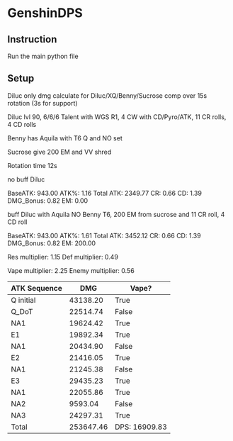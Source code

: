 # GenshinDPS

## Instruction
Run the main python file

## Setup
Diluc only dmg calculate for Diluc/XQ/Benny/Sucrose comp over 15s rotation (3s for support)

Diluc lvl 90, 6/6/6 Talent with WGS R1, 4 CW with CD/Pyro/ATK, 11 CR rolls, 4 CD rolls

Benny has Aquila with T6 Q and NO set

Sucrose give 200 EM and VV shred

Rotation time 12s

no buff Diluc

BaseATK: 943.00 ATK%: 1.16 Total ATK: 2349.77 CR: 0.66 CD: 1.39 DMG_Bonus: 0.82 EM: 0.00

buff Diluc with Aquila NO Benny T6, 200 EM from sucrose and 11 CR roll, 4 CD roll

BaseATK: 943.00 ATK%: 1.61 Total ATK: 3452.12 CR: 0.66 CD: 1.39 DMG_Bonus: 0.82 EM: 200.00

Res multiplier: 1.15 Def multiplier: 0.49

Vape multiplier: 2.25 Enemy multiplier: 0.56

| ATK Sequence | DMG       | Vape?         |
|--------------|-----------|---------------|
| Q initial    | 43138.20  | True          |
| Q_DoT        | 22514.74  | False         |
| NA1          | 19624.42  | True          |
| E1           | 19892.34  | True          |
| NA1          | 20434.90  | False         |
| E2           | 21416.05  | True          |
| NA1          | 21245.38  | False         |
| E3           | 29435.23  | True          |
| NA1          | 22055.86  | True          |
| NA2          | 9593.04   | False         |
| NA3          | 24297.31  | True          |
| Total        | 253647.46 | DPS: 16909.83 |
